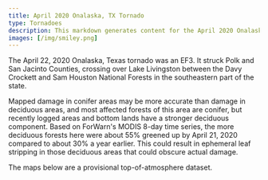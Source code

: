```yaml
---
title: April 2020 Onalaska, TX Tornado
type: Tornadoes
description: This markdown generates content for the April 2020 Onalaska, TX Tornado page
images: [/img/smiley.png]
---
```


The April 22, 2020 Onalaska, Texas tornado was an EF3. It struck Polk and San Jacinto Counties, crossing over Lake Livingston between the Davy Crockett and Sam Houston National Forests in the southeastern part of the state.

Mapped damage in conifer areas may be more accurate than damage in deciduous areas, and most affected forests of this area are conifer, but recently logged areas and bottom lands have a stronger deciduous component. Based on ForWarn's MODIS 8-day time series, the more deciduous forests here were about 55% greened up by April 21, 2020 compared to about 30% a year earlier. This could result in ephemeral leaf stripping in those deciduous areas that could obscure actual damage. 

The maps below are a provisional top-of-atmosphere dataset.